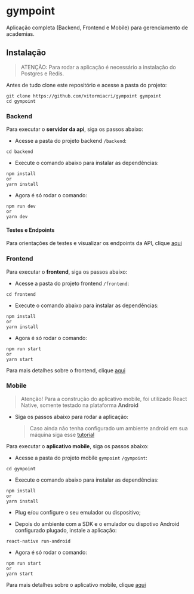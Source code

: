 # gympoint

Aplicação completa (Backend, Frontend e Mobile) para gerenciamento de academias.

## Instalação

> ATENÇÃO: Para rodar a aplicação é necessário a instalação do Postgres e Redis.

Antes de tudo clone este repositório e acesse a pasta do projeto:

```
git clone https://github.com/vitormiacri/gympoint gympoint
cd gympoint
```

### Backend

Para executar o **servidor da api**, siga os passos abaixo:

- Acesse a pasta do projeto backend `/backend`:

```
cd backend
```

- Execute o comando abaixo para instalar as dependências:

```
npm install
or
yarn install
```

- Agora é só rodar o comando:

```
npm run dev
or
yarn dev
```

#### Testes e Endpoints

Para orientações de testes e visualizar os endpoints da API, clique [aqui](https://github.com/vitormiacri/gympoint/tree/master/backend)

### Frontend

Para executar o **frontend**, siga os passos abaixo:

- Acesse a pasta do projeto frontend `/frontend`:

```
cd frontend
```

- Execute o comando abaixo para instalar as dependências:

```
npm install
or
yarn install
```

- Agora é só rodar o comando:

```
npm run start
or
yarn start
```

Para mais detalhes sobre o frontend, clique [aqui](https://github.com/vitormiacri/gympoint/tree/master/frontend)

### Mobile

> Atenção! Para a construção do aplicativo mobile, foi utilizado React Native, somente testado na plataforma **Android**

- Siga os passos abaixo para rodar a aplicação:

  > Caso ainda não tenha configurado um ambiente android em sua máquina siga esse [tutorial](https://facebook.github.io/react-native/docs/getting-started)

Para executar o **aplicativo mobile**, siga os passos abaixo:

- Acesse a pasta do projeto mobile `gympoint` `/gympoint`:

```
cd gympoint
```

- Execute o comando abaixo para instalar as dependências:

```
npm install
or
yarn install
```

- Plug e/ou configure o seu emulador ou dispositivo;

- Depois do ambiente com a SDK e o emulador ou dispotivo Android configurado plugado, instale a aplicação:

```
react-native run-android
```

- Agora é só rodar o comando:

```
npm run start
or
yarn start
```

Para mais detalhes sobre o aplicativo mobile, clique [aqui](https://github.com/vitormiacri/gympoint/tree/master/gympoint)
